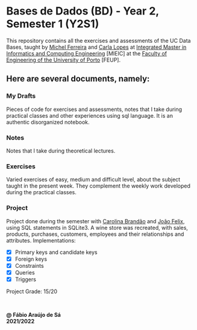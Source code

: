 # Bases de Dados (BD) - Year 2, Semester 1 (Y2S1)

This repository contains all the exercises and assessments of the UC Data Bases, taught by [Michel Ferreira](https://sigarra.up.pt/fcup/pt/func_geral.formview?p_codigo=241603) and [Carla Lopes](https://sigarra.up.pt/feup/pt/func_geral.formview?p_codigo=467117) at [Integrated Master in Informatics and Computing Engineering](https://sigarra.up.pt/feup/pt/cur_geral.cur_view?pv_curso_id=742) [MIEIC] at the [Faculty of Engineering of the University of Porto](https://sigarra.up.pt/feup/pt/web_page.Inicial) [FEUP]. <br/>

## Here are several documents, namely:

### My Drafts <br/>
Pieces of code for exercises and assessments, notes that I take during practical classes and other experiences using sql language. It is an authentic disorganized notebook. <br/>

### Notes
Notes that I take during theoretical lectures.<br/>

### Exercises
Varied exercises of easy, medium and difficult level, about the subject taught in the present week. They complement the weekly work developed during the practical classes. <br>

### Project

Project done during the semester with [Carolina Brandão](https://github.com/CarolBrandak) and [João Felix](https://github.com/joao12520), using SQL statements in SQLite3. A wine store was recreated, with sales, products, purchases, customers, employees and their relationships and attributes. Implementations:

  - [x] Primary keys and candidate keys
  - [x] Foreign keys 
  - [x] Constraints
  - [x] Queries
  - [x] Triggers

Project Grade: 15/20

<br>

**@ Fábio Araújo de Sá** <br/>
**2021/2022**
